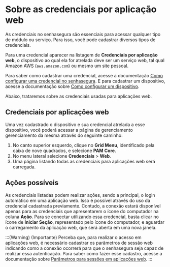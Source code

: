 # Sobre as credenciais por aplicação web

As credenciais no senhasegura são essenciais para acessar qualquer tipo de módulo ou serviço. Para isso, você pode cadastrar diversos tipos de credenciais. 

Para uma credencial aparecer na listagem de **Credenciais por aplicação web**, o dispositivo ao qual ela for atrelada deve ser um serviço web, tal qual Amazon AWS (`aws.amazon.com`) ou mesmo um site pessoal.  

Para saber como cadastrar uma credencial, acesse a documentação [Como configurar uma credencial no senhasegura](/v3-33/docs/pt/pam-how-to-set-up-a-credential-in-senhasegura). E para cadastrar um dispositivo, acesse a documentação sobre [Como configurar um dispositivo](/v3-33/docs/pt/pam-devices-management).

Abaixo, trataremos sobre as credenciais usadas para aplicações web.

## Credenciais por aplicações web

Uma vez cadastrado o dispositivo e sua credencial atrelada a esse dispositivo, você poderá acessar a página de gerenciamento gerenciamento da mesma através do seguinte caminho:

1. No canto superior esquerdo, clique no **Grid Menu**, identificado pela caixa de nove quadrados, e selecione **PAM Core**.
2. No menu lateral selecione **Credenciais** > **Web**.
3. Uma página listando todas as credenciais para aplicações web será carregada.

## Ações possíveis

As credenciais listadas podem realizar ações, sendo a principal, o login automático em uma aplicação web. Isso é possível através do uso da credencial cadastrada previamente. Contudo, a conexão estará disponível apenas para as credenciais que apresentarem o ícone do computador na coluna **Ação**. Para se conectar utilizando essa credencial, basta clicar no ícone de **Iniciar Seção**, representado pelo ícone do computador, e aguardar o carregamento da aplicação web, que será aberta em uma nova janela.

:::(Warning) (Importante)
Perceba que, para realizar o acesso em aplicações web, é necessário cadastrar os parâmetros de sessão web indicando como a conexão ocorrerá para que o senhasegura seja capaz de realizar essa autenticação. Para saber como fazer esse cadastro, acesse a documentação sobre [Parâmetros para sessões em aplicações web](/v3-33/docs/pt/pam-session-web-sessions).
:::